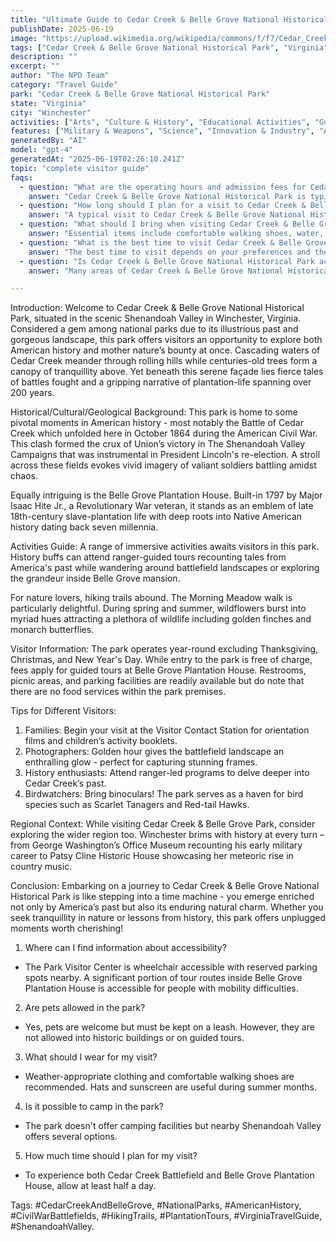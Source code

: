 ```yaml
---
title: "Ultimate Guide to Cedar Creek & Belle Grove National Historical Park: Winchester, Virginia Complete Visitor Experience"
publishDate: 2025-06-19
image: "https://upload.wikimedia.org/wikipedia/commons/f/f7/Cedar_Creek_%26_Belle_Grove_National_Historical_Park_%28d42a39ac-88b3-4694-b51d-8b0bcf76119d%29.jpg"
tags: ["Cedar Creek & Belle Grove National Historical Park", "Virginia", "National Parks", "Travel Guide", "Winchester", "Outdoor Recreation", "Family Travel", "Adventure"]
description: ""
excerpt: ""
author: "The NPD Team"
category: "Travel Guide"
park: "Cedar Creek & Belle Grove National Historical Park"
state: "Virginia"
city: "Winchester"
activities: ["Arts", "Culture & History", "Educational Activities", "Guided & Self-Guided Tours"]
features: ["Military & Weapons", "Science", "Innovation & Industry", "Art", "Music & Literature", "Transportation", "U.S. Wars & Conflicts", "Cultural Heritage & Society"]
generatedBy: "AI"
model: "gpt-4"
generatedAt: "2025-06-19T02:26:10.241Z"
topic: "complete visitor guide"
faqs:
  - question: "What are the operating hours and admission fees for Cedar Creek & Belle Grove National Historical Park?"
    answer: "Cedar Creek & Belle Grove National Historical Park is typically open year-round, though specific hours may vary by season. Most national parks charge an entrance fee, but some sites are free to visit. Check the official NPS website for current hours and fee information."
  - question: "How long should I plan for a visit to Cedar Creek & Belle Grove National Historical Park?"
    answer: "A typical visit to Cedar Creek & Belle Grove National Historical Park can range from a few hours to a full day, depending on your interests and the activities you choose. Allow extra time for hiking, photography, and exploring visitor centers."
  - question: "What should I bring when visiting Cedar Creek & Belle Grove National Historical Park?"
    answer: "Essential items include comfortable walking shoes, water, snacks, sunscreen, and weather-appropriate clothing. Bring a camera to capture the scenic views and consider binoculars for wildlife viewing."
  - question: "What is the best time to visit Cedar Creek & Belle Grove National Historical Park?"
    answer: "The best time to visit depends on your preferences and the activities you plan to enjoy. Spring and fall often offer pleasant weather and fewer crowds, while summer provides the longest daylight hours."
  - question: "Is Cedar Creek & Belle Grove National Historical Park accessible for visitors with mobility needs?"
    answer: "Many areas of Cedar Creek & Belle Grove National Historical Park are accessible to visitors with mobility needs, including paved trails and accessible facilities. Contact the park directly for specific accessibility information and current conditions."

---
```


Introduction:
Welcome to Cedar Creek & Belle Grove National Historical Park, situated in the scenic Shenandoah Valley in Winchester, Virginia. Considered a gem among national parks due to its illustrious past and gorgeous landscape, this park offers visitors an opportunity to explore both American history and mother nature’s bounty at once. Cascading waters of Cedar Creek meander through rolling hills while centuries-old trees form a canopy of tranquillity above. Yet beneath this serene façade lies fierce tales of battles fought and a gripping narrative of plantation-life spanning over 200 years.

Historical/Cultural/Geological Background:
This park is home to some pivotal moments in American history - most notably the Battle of Cedar Creek which unfolded here in October 1864 during the American Civil War. This clash formed the crux of Union’s victory in The Shenandoah Valley Campaigns that was instrumental in President Lincoln's re-election. A stroll across these fields evokes vivid imagery of valiant soldiers battling amidst chaos.

Equally intriguing is the Belle Grove Plantation House. Built-in 1797 by Major Isaac Hite Jr., a Revolutionary War veteran, it stands as an emblem of late 18th-century slave-plantation life with deep roots into Native American history dating back seven millennia.

Activities Guide:
A range of immersive activities awaits visitors in this park. History buffs can attend ranger-guided tours recounting tales from America's past while wandering around battlefield landscapes or exploring the grandeur inside Belle Grove mansion.

For nature lovers, hiking trails abound. The Morning Meadow walk is particularly delightful. During spring and summer, wildflowers burst into myriad hues attracting a plethora of wildlife including golden finches and monarch butterflies.

Visitor Information:
The park operates year-round excluding Thanksgiving, Christmas, and New Year's Day. While entry to the park is free of charge, fees apply for guided tours at Belle Grove Plantation House. Restrooms, picnic areas, and parking facilities are readily available but do note that there are no food services within the park premises.

Tips for Different Visitors:
1. Families: Begin your visit at the Visitor Contact Station for orientation films and children’s activity booklets.
2. Photographers: Golden hour gives the battlefield landscape an enthralling glow - perfect for capturing stunning frames.
3. History enthusiasts: Attend ranger-led programs to delve deeper into Cedar Creek’s past.
4. Birdwatchers: Bring binoculars! The park serves as a haven for bird species such as Scarlet Tanagers and Red-tail Hawks.

Regional Context:
While visiting Cedar Creek & Belle Grove Park, consider exploring the wider region too. Winchester brims with history at every turn – from George Washington’s Office Museum recounting his early military career to Patsy Cline Historic House showcasing her meteoric rise in country music.

Conclusion:
Embarking on a journey to Cedar Creek & Belle Grove National Historical Park is like stepping into a time machine - you emerge enriched not only by America’s past but also its enduring natural charm. Whether you seek tranquillity in nature or lessons from history, this park offers unplugged moments worth cherishing!

1) Where can I find information about accessibility?
- The Park Visitor Center is wheelchair accessible with reserved parking spots nearby. A significant portion of tour routes inside Belle Grove Plantation House is accessible for people with mobility difficulties.

2) Are pets allowed in the park?
- Yes, pets are welcome but must be kept on a leash. However, they are not allowed into historic buildings or on guided tours.

3) What should I wear for my visit?
- Weather-appropriate clothing and comfortable walking shoes are recommended. Hats and sunscreen are useful during summer months.

4) Is it possible to camp in the park?
- The park doesn't offer camping facilities but nearby Shenandoah Valley offers several options.

5) How much time should I plan for my visit?
- To experience both Cedar Creek Battlefield and Belle Grove Plantation House, allow at least half a day.

Tags: #CedarCreekAndBelleGrove, #NationalParks, #AmericanHistory, #CivilWarBattlefields, #HikingTrails, #PlantationTours, #VirginiaTravelGuide, #ShenandoahValley.